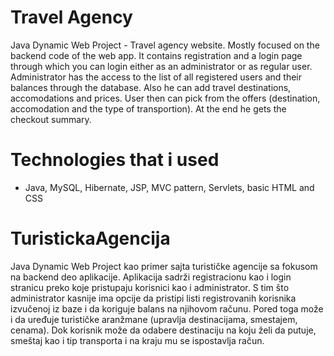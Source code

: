 # Travel Agency
Java Dynamic Web Project - Travel agency website. 
Mostly focused on the backend code of the web app. It contains registration and a login page through
which you can login either as an administrator or as regular user. 
Administrator has the access to the list of all registered users and their balances through the 
database. Also he can add travel destinations, accomodations and prices.
User then can pick from the offers (destination, accomodation and the type of transportion).
At the end he gets the checkout summary.

# Technologies that i used
- Java, MySQL, Hibernate, JSP, MVC pattern, Servlets, basic HTML and CSS


# TuristickaAgencija
Java Dynamic Web Project kao primer sajta turističke agencije sa fokusom na backend deo aplikacije.
Aplikacija sadrži registracionu kao i login stranicu preko koje pristupaju korisnici kao i
administrator. S tim što administrator kasnije ima opcije da pristipi listi registrovanih korisnika
izvučenoj iz baze i da koriguje balans na njihovom računu. Pored toga može i da uređuje turističke
aranžmane (upravlja destinacijama, smestajem, cenama). Dok korisnik može da odabere destinaciju na
koju želi da putuje, smeštaj kao i tip transporta i na kraju mu se ispostavlja račun.




